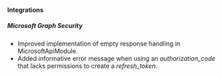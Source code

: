
#### Integrations
##### Microsoft Graph Security
- Improved implementation of empty response handling in MicrosoftApiModule.
- Added informative error message when using an *authorization_code* that lacks permissions to create a *refresh_token*. 
